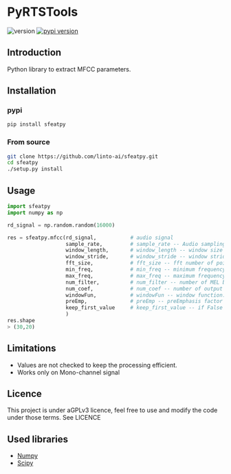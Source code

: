 # PyRTSTools 
![version](https://img.shields.io/github/manifest-json/v/linto-ai/sfeatpy/release)   [![pypi version](https://img.shields.io/pypi/v/sfeatpy)](https://pypi.org/project/sfeatpy/)
## Introduction

Python library to extract MFCC parameters.

## Installation

### pypi

```bash
pip install sfeatpy
```

### From source

```bash
git clone https://github.com/linto-ai/sfeatpy.git
cd sfeatpy
./setup.py install
```

## Usage

```python
import sfeatpy
import numpy as np

rd_signal = np.random.random(16000)

res = sfeatpy.mfcc(rd_signal,           # audio signal
                   sample_rate,         # sample_rate -- Audio sampling rate (default 16000)  
                   window_length,       # window_length -- window size in sample (default 1024)  
                   window_stride,       # window_stride -- window stride in sample (default 512)  
                   fft_size,            # fft_size -- fft number of points (default 1024) 
                   min_freq,            # min_freq -- minimum frequency in hertz (default 20) 
                   max_freq,            # max_freq -- maximum frequency in hertz (default 7000) 
                   num_filter,          # num_filter -- number of MEL bins (default 40) 
                   num_coef,            # num_coef -- number of output coeficients (default 20) 
                   windowFun,           # windowFun -- window function: 0- None | 1- hamming (default 0) 
                   preEmp,              # preEmp -- preEmphasis factor ignored on None (default 0.97) 
                   keep_first_value     # keep_first_value -- if False discard first MFCC value (default False)
                   )
res.shape
> (30,20)

```

## Limitations

* Values are not checked to keep the processing efficient.
* Works only on Mono-channel signal

## Licence
This project is under aGPLv3 licence, feel free to use and modify the code under those terms.
See LICENCE

## Used libraries

* [Numpy](http://www.numpy.org/)
* [Scipy](https://github.com/tensorflow/tensorflow)
